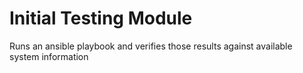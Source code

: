 Initial Testing Module
======

Runs an ansible playbook and verifies those results against available system information